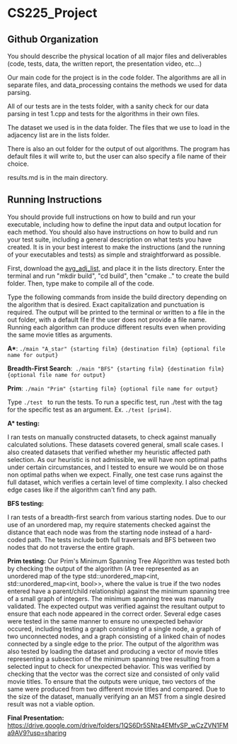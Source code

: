 # CS225_Project

## Github Organization

You should describe the physical location of all major files and deliverables (code, tests, data, the written report, the presentation video, etc…)

Our main code for the project is in the code folder. The algorithms are all in separate files, and data_processing contains the methods we used for data parsing.

All of our tests are in the tests folder, with a sanity check for our data parsing in test 1.cpp and tests for the algorithms in their own files.

The dataset we used is in the data folder. The files that we use to load in the adjacency list are in the lists folder.

There is also an out folder for the output of out algorithms. The program has default files it will write to, but the user can also specify a file name of their choice.

results.md is in the main directory.

## Running Instructions

You should provide full instructions on how to build and run your executable, including how to define the input data and output location for each method. You should also have instructions on how to build and run your test suite, including a general description on what tests you have created. It is in your best interest to make the instructions (and the running of your executables and tests) as simple and straightforward as possible.

First, download the [avg_adj_list](https://drive.google.com/file/d/1q4-KmztM7peZLp7ArUfci3OI1mSA5wcE/view?usp=share_link), and place it in the lists directory. Enter  the terminal and run "mkdir build", "cd build", then "cmake .." to create the build folder.
Then, type make to compile all of the code.

Type the following commands from inside the build directory depending on the algorithm that is desired. Exact capitalization and punctuation is required. The output will be printed to the terminal or written to a file in the out folder, with a default file if the user does not provide a file name. Running each algorithm can produce different results even when providing the same movie titles as arguments.

**A\***: `./main "A_star" {starting film} {destination film} {optional file name for output}`

**Breadth-First Search**:` ./main "BFS" {starting film} {destination film} {optional file name for output}`

**Prim**: `./main "Prim" {starting film} {optional file name for output}`

Type `./test ` to run the tests. To run a specific test, run ./test with the tag for the specific test as an argument. Ex. `./test [prim4]`.

**A\* testing:**

I ran tests on manually constructed datasets, to check against manually calculated solutions. These datasets covered general, small scale cases. I also created datasets that verified whether my heuristic affected path selection. As our heuristic is not admissible, we will have non optimal paths under certain circumstances, and I tested to ensure we would be on those non optimal paths when we expect. Finally, one test case runs against the full dataset, which verifies a certain level of time complexity. I also checked edge cases like if the algorithm can't find any path.

**BFS testing:**

I ran tests of a breadth-first search from various starting nodes. Due to our use of an unordered map, my require statements checked against the distance that each node was from the starting node instead of a hard-coded path. The tests include both full traversals and BFS between two nodes that do not traverse the entire graph.

**Prim testing:**
Our Prim's Minimum Spanning Tree Algorithm was tested both by checking the output of the algorithm (A tree represented as an unordered map of the type std::unordered_map<int, std::unordered_map<int, bool>>, where the value is true if the two nodes entered have a parent/child relationship) against the minimum spanning tree of a small graph of integers. The minimum spanning tree was manually validated. The expected output was verified against the resultant output to ensure that each node appeared in the correct order. Several edge cases were tested in the same manner to ensure no unexpected behavior occured, including testing a graph consisting of a single node, a graph of two unconnected nodes, and a graph consisting of a linked chain of nodes connected by a single edge to the prior. The output of the algorithm was also tested by loading the dataset and producing a vector of movie titles representing a subsection of the minimum spanning tree resulting from a selected input to check for unexpected behavior. This was verified by checking that the vector was the correct size and consisted of only valid movie titles. To ensure that the outputs were unique, two vectors of the same were produced from two different movie titles and compared. Due to the size of the dataset, manually verifying an an MST from a single desired result was not a viable option.

**Final Presentation:**
https://drive.google.com/drive/folders/1QS6Dr5SNta4EMfvSP_wCzZVN1FMa9AV9?usp=sharing
